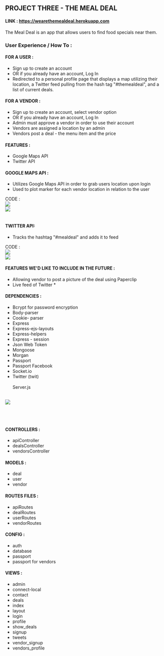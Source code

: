 ## PROJECT THREE - THE MEAL DEAL 
#### LINK : https://wearethemealdeal.herokuapp.com

The Meal Deal is an app that allows users to find food specials near them. 

### User Experience / How To :

#### FOR A USER : 
- Sign up to create an account
- OR if you already have an account, Log In 
- Redirected to a personal profile page that displays a map utilizing their location, 
    a Twitter feed pulling from the hash tag "#themealdeal", and a list of current deals. 


#### FOR A VENDOR : 
- Sign up to create an account, select vendor option
- OR if you already have an account, Log In
- Admin must approve a vendor in order to use their account 
- Vendors are assigned a location by an admin 
- Vendors post a deal - the menu item and the price 

#### FEATURES : 
- Google Maps API 
- Twitter API 


#### GOOGLE MAPS API : 
- Utilizes Google Maps API in order to grab users location upon login 
- Used to plot marker for each vendor location in relation to the user 

 CODE : <br>
    <img src="http://s27.postimg.org/8kiklvymb/Screen_Shot_2015_10_09_at_9_21_30_AM.png"> <br>
    <img src="http://s2.postimg.org/8et0a673d/Screen_Shot_2015_10_09_at_9_21_52_AM.png"> <br>
    <br>


#### TWITTER API: 
- Tracks the hashtag "#mealdeal" and adds it to feed 

CODE : <br>
<img src= "http://s2.postimg.org/65e2qwcx5/Screen_Shot_2015_10_09_at_9_26_43_AM.png"> <br>
<img src= "http://s11.postimg.org/in6kluwtv/Screen_Shot_2015_10_09_at_9_27_08_AM.png"> <br>


#### FEATURES WE'D LIKE TO INCLUDE IN THE FUTURE :
- Allowing vendor to post a picture of the deal using Paperclip 
- Live feed of Twitter * 



#### DEPENDENCIES : 
- Bcrypt for password encryption 
- Body-parser 
- Cookie- parser 
- Express 
- Express-ejs-layouts
- Express-helpers
- Express - session
- Json Web Token 
- Mongoose
- Morgan 
- Passport
- Passport Facebook
- Socket.io
- Twitter (twit)
<br><br>
Server.js 
<br>
<img src = "http://s1.postimg.org/tfe6kbd5r/Screen_Shot_2015_10_09_at_9_13_54_AM.png">
<br><br><br><br>

#### CONTROLLERS : 
- apiController
- dealsController
- vendorsController 

#### MODELS : 
- deal 
- user 
- vendor 

#### ROUTES FILES : 
- apiRoutes
- dealRoutes
- userRoutes
- vendorRoutes

#### CONFIG : 
- auth
- database
- passport
- passport for vendors 

#### VIEWS : 
- admin
- connect-local
- contact 
- deals
- index
- layout 
- login 
- profile 
- show_deals
- signup
- tweets
- vendor_signup
- vendors_profile 
